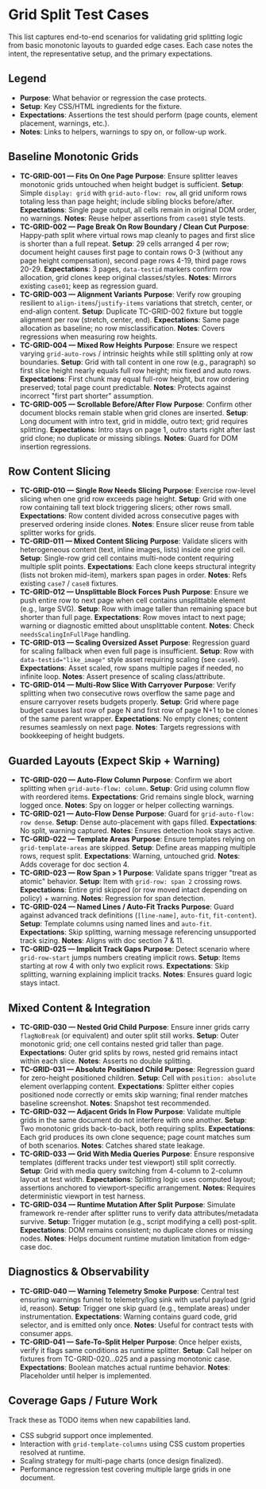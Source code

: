 # Grid Split Test Cases

This list captures end-to-end scenarios for validating grid splitting logic from basic monotonic layouts to guarded edge cases. Each case notes the intent, the representative setup, and the primary expectations.

## Legend
- **Purpose**: What behavior or regression the case protects.
- **Setup**: Key CSS/HTML ingredients for the fixture.
- **Expectations**: Assertions the test should perform (page counts, element placement, warnings, etc.).
- **Notes**: Links to helpers, warnings to spy on, or follow-up work.

## Baseline Monotonic Grids
- **TC-GRID-001 — Fits On One Page**
  **Purpose**: Ensure splitter leaves monotonic grids untouched when height budget is sufficient.
  **Setup**: Simple `display: grid` with `grid-auto-flow: row`, all grid uniform rows totaling less than page height; include sibling blocks before/after.
  **Expectations**: Single page output, all cells remain in original DOM order, no warnings.
  **Notes**: Reuse helper assertions from `case01` style tests.
- **TC-GRID-002 — Page Break On Row Boundary / Clean Cut**
  **Purpose**: Happy-path split where virtual rows map cleanly to pages and first slice is shorter than a full repeat.
  **Setup**: 29 cells arranged 4 per row; document height causes first page to contain rows 0-3 (without any page height compensation), second page rows 4-19, third page rows 20-29.
  **Expectations**: 3 pages, `data-testid` markers confirm row allocation, grid clones keep original classes/styles.
  **Notes**: Mirrors existing `case01`; keep as regression guard.
- **TC-GRID-003 — Alignment Variants**
  **Purpose**: Verify row grouping resilient to `align-items`/`justify-items` variations that stretch, center, or end-align content.
  **Setup**: Duplicate TC-GRID-002 fixture but toggle alignment per row (stretch, center, end).
  **Expectations**: Same page allocation as baseline; no row misclassification.
  **Notes**: Covers regressions when measuring row heights.
- **TC-GRID-004 — Mixed Row Heights**
  **Purpose**: Ensure we respect varying `grid-auto-rows` / intrinsic heights while still splitting only at row boundaries.
  **Setup**: Grid with tall content in one row (e.g., paragraph) so first slice height nearly equals full row height; mix fixed and auto rows.
  **Expectations**: First chunk may equal full-row height, but row ordering preserved; total page count predictable.
  **Notes**: Protects against incorrect "first part shorter" assumption.
- **TC-GRID-005 — Scrollable Before/After Flow**
  **Purpose**: Confirm other document blocks remain stable when grid clones are inserted.
  **Setup**: Long document with intro text, grid in middle, outro text; grid requires splitting.
  **Expectations**: Intro stays on page 1, outro starts right after last grid clone; no duplicate or missing siblings.
  **Notes**: Guard for DOM insertion regressions.

## Row Content Slicing
- **TC-GRID-010 — Single Row Needs Slicing**
  **Purpose**: Exercise row-level slicing when one grid row exceeds page height.
  **Setup**: Grid with one row containing tall text block triggering slicers; other rows small.
  **Expectations**: Row content divided across consecutive pages with preserved ordering inside clones.
  **Notes**: Ensure slicer reuse from table splitter works for grids.
- **TC-GRID-011 — Mixed Content Slicing**
  **Purpose**: Validate slicers with heterogeneous content (text, inline images, lists) inside one grid cell.
  **Setup**: Single-row grid cell contains multi-node content requiring multiple split points.
  **Expectations**: Each clone keeps structural integrity (lists not broken mid-item), markers span pages in order.
  **Notes**: Refs existing `case7` / `case8` fixtures.
- **TC-GRID-012 — Unsplittable Block Forces Push**
  **Purpose**: Ensure we push entire row to next page when cell contains unsplittable element (e.g., large SVG).
  **Setup**: Row with image taller than remaining space but shorter than full page.
  **Expectations**: Row moves intact to next page; warning or diagnostic emitted about unsplittable content.
  **Notes**: Check `needsScalingInFullPage` handling.
- **TC-GRID-013 — Scaling Oversized Asset**
  **Purpose**: Regression guard for scaling fallback when even full page is insufficient.
  **Setup**: Row with `data-testid="like_image"` style asset requiring scaling (see `case9`).
  **Expectations**: Asset scaled, row spans multiple pages if needed, no infinite loop.
  **Notes**: Assert presence of scaling class/attribute.
- **TC-GRID-014 — Multi-Row Slice With Carryover**
  **Purpose**: Verify splitting when two consecutive rows overflow the same page and ensure carryover resets budgets properly.
  **Setup**: Grid where page budget causes last row of page N and first row of page N+1 to be clones of the same parent wrapper.
  **Expectations**: No empty clones; content resumes seamlessly on next page.
  **Notes**: Targets regressions with bookkeeping of height budgets.

## Guarded Layouts (Expect Skip + Warning)
- **TC-GRID-020 — Auto-Flow Column**
  **Purpose**: Confirm we abort splitting when `grid-auto-flow: column`.
  **Setup**: Grid using column flow with reordered items.
  **Expectations**: Grid remains single block, warning logged once.
  **Notes**: Spy on logger or helper collecting warnings.
- **TC-GRID-021 — Auto-Flow Dense**
  **Purpose**: Guard for `grid-auto-flow: row dense`.
  **Setup**: Dense auto-placement with gaps filled.
  **Expectations**: No split, warning captured.
  **Notes**: Ensures detection hook stays active.
- **TC-GRID-022 — Template Areas**
  **Purpose**: Ensure templates relying on `grid-template-areas` are skipped.
  **Setup**: Define areas mapping multiple rows, request split.
  **Expectations**: Warning, untouched grid.
  **Notes**: Adds coverage for doc section 4.
- **TC-GRID-023 — Row Span > 1**
  **Purpose**: Validate spans trigger "treat as atomic" behavior.
  **Setup**: Item with `grid-row: span 2` crossing rows.
  **Expectations**: Entire grid skipped (or row moved intact depending on policy) + warning.
  **Notes**: Regression for span detection.
- **TC-GRID-024 — Named Lines / Auto-Fit Tracks**
  **Purpose**: Guard against advanced track definitions (`[line-name]`, `auto-fit`, `fit-content`).
  **Setup**: Template columns using named lines and `auto-fit`.
  **Expectations**: Skip splitting, warning message referencing unsupported track sizing.
  **Notes**: Aligns with doc section 7 & 11.
- **TC-GRID-025 — Implicit Track Gaps**
  **Purpose**: Detect scenario where `grid-row-start` jumps numbers creating implicit rows.
  **Setup**: Items starting at row 4 with only two explicit rows.
  **Expectations**: Skip splitting, warning explaining implicit tracks.
  **Notes**: Ensures guard logic stays intact.

## Mixed Content & Integration
- **TC-GRID-030 — Nested Grid Child**
  **Purpose**: Ensure inner grids carry `flagNoBreak` (or equivalent) and outer split still works.
  **Setup**: Outer monotonic grid; one cell contains nested grid taller than page.
  **Expectations**: Outer grid splits by rows, nested grid remains intact within each slice.
  **Notes**: Asserts no double splitting.
- **TC-GRID-031 — Absolute Positioned Child**
  **Purpose**: Regression guard for zero-height positioned children.
  **Setup**: Cell with `position: absolute` element overlapping content.
  **Expectations**: Splitter either copies positioned node correctly or emits skip warning; final render matches baseline screenshot.
  **Notes**: Snapshot test recommended.
- **TC-GRID-032 — Adjacent Grids In Flow**
  **Purpose**: Validate multiple grids in the same document do not interfere with one another.
  **Setup**: Two monotonic grids back-to-back, both requiring splits.
  **Expectations**: Each grid produces its own clone sequence; page count matches sum of both scenarios.
  **Notes**: Catches shared state leakage.
- **TC-GRID-033 — Grid With Media Queries**
  **Purpose**: Ensure responsive templates (different tracks under test viewport) still split correctly.
  **Setup**: Grid with media query switching from 4-column to 2-column layout at test width.
  **Expectations**: Splitting logic uses computed layout; assertions anchored to viewport-specific arrangement.
  **Notes**: Requires deterministic viewport in test harness.
- **TC-GRID-034 — Runtime Mutation After Split**
  **Purpose**: Simulate framework re-render after splitter runs to verify data attributes/metadata survive.
  **Setup**: Trigger mutation (e.g., script modifying a cell) post-split.
  **Expectations**: DOM remains consistent; no duplicate clones or missing nodes.
  **Notes**: Helps document runtime mutation limitation from edge-case doc.

## Diagnostics & Observability
- **TC-GRID-040 — Warning Telemetry Smoke**
  **Purpose**: Central test ensuring warnings funnel to telemetry/log sink with useful payload (grid id, reason).
  **Setup**: Trigger one skip guard (e.g., template areas) under instrumentation.
  **Expectations**: Warning contains guard code, grid selector, and is emitted only once.
  **Notes**: Useful for contract tests with consumer apps.
- **TC-GRID-041 — Safe-To-Split Helper**
  **Purpose**: Once helper exists, verify it flags same conditions as runtime splitter.
  **Setup**: Call helper on fixtures from TC-GRID-020…025 and a passing monotonic case.
  **Expectations**: Boolean matches actual runtime behavior.
  **Notes**: Placeholder until helper is implemented.

## Coverage Gaps / Future Work
Track these as TODO items when new capabilities land.
- CSS subgrid support once implemented.
- Interaction with `grid-template-columns` using CSS custom properties resolved at runtime.
- Scaling strategy for multi-page charts (once design finalized).
- Performance regression test covering multiple large grids in one document.
